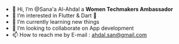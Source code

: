 - 👋 Hi, I’m @Sana'a Al-Ahdal a  **Women Techmakers Ambassador**
- 👀 I’m interested in Flutter & Dart 💙
- 🌱 I’m currently learning new things
- 💞️ I’m looking to collaborate on App development 
- 📫 How to reach me by E-mail : ahdal.san@gmail.com 

<!---
sunaarun/sunaarun is a ✨ special ✨ repository because its `README.md` (this file) appears on your GitHub profile.
You can click the Preview link to take a look at your changes.
--->

